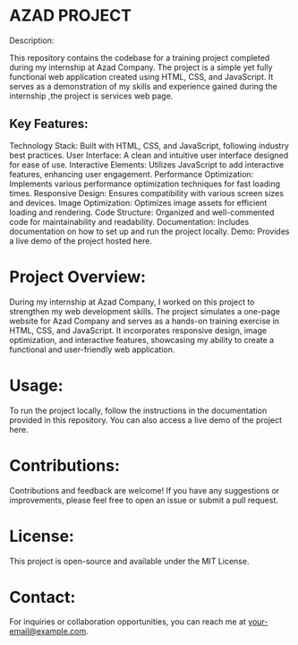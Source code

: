 # AZAD PROJECT

Description:

This repository contains the codebase for a training project completed during my internship at Azad Company. The project is a simple yet fully functional web application created using HTML, CSS, and JavaScript. It serves as a demonstration of my skills and experience gained during the internship ,the project is services web page.

## Key Features:

   Technology Stack: Built with HTML, CSS, and JavaScript, following industry best practices.
    User Interface: A clean and intuitive user interface designed for ease of use.
    Interactive Elements: Utilizes JavaScript to add interactive features, enhancing user engagement.
    Performance Optimization: Implements various performance optimization techniques for fast loading times.
    Responsive Design: Ensures compatibility with various screen sizes and devices.
    Image Optimization: Optimizes image assets for efficient loading and rendering.
    Code Structure: Organized and well-commented code for maintainability and readability.
    Documentation: Includes documentation on how to set up and run the project locally.
    Demo: Provides a live demo of the project hosted here.

# Project Overview:

During my internship at Azad Company, I worked on this project to strengthen my web development skills. The project simulates a one-page website for Azad Company and serves as a hands-on training exercise in HTML, CSS, and JavaScript. It incorporates responsive design, image optimization, and interactive features, showcasing my ability to create a functional and user-friendly web application.

# Usage:

To run the project locally, follow the instructions in the documentation provided in this repository. You can also access a live demo of the project here.

# Contributions:

Contributions and feedback are welcome! If you have any suggestions or improvements, please feel free to open an issue or submit a pull request.

# License:

This project is open-source and available under the MIT License.

# Contact:

For inquiries or collaboration opportunities, you can reach me at your-email@example.com.
